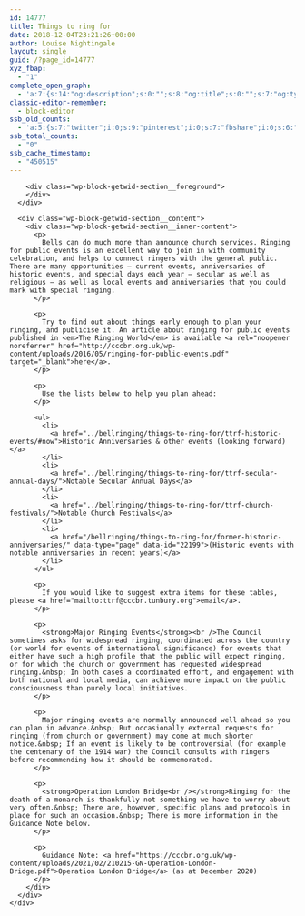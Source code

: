 ```yaml
---
id: 14777
title: Things to ring for
date: 2018-12-04T23:21:26+00:00
author: Louise Nightingale
layout: single
guid: /?page_id=14777
xyz_fbap:
  - "1"
complete_open_graph:
  - 'a:7:{s:14:"og:description";s:0:"";s:8:"og:title";s:0:"";s:7:"og:type";s:0:"";s:12:"twitter:card";s:7:"summary";s:15:"twitter:creator";s:0:"";s:19:"twitter:description";s:0:"";s:8:"og:image";s:0:"";}'
classic-editor-remember:
  - block-editor
ssb_old_counts:
  - 'a:5:{s:7:"twitter";i:0;s:9:"pinterest";i:0;s:7:"fbshare";i:0;s:6:"reddit";i:0;s:6:"tumblr";N;}'
ssb_total_counts:
  - "0"
ssb_cache_timestamp:
  - "450515"
---
```

<div class="wp-block-getwid-section">
  <div class="wp-block-getwid-section__wrapper">
    <div class="wp-block-getwid-section__inner-wrapper">
      <div class="wp-block-getwid-section__background-holder">
        <div class="wp-block-getwid-section__background">
        </div>
        
        <div class="wp-block-getwid-section__foreground">
        </div>
      </div>
      
      <div class="wp-block-getwid-section__content">
        <div class="wp-block-getwid-section__inner-content">
          <p>
            Bells can do much more than announce church services. Ringing for public events is an excellent way to join in with community celebration, and helps to connect ringers with the general public. There are many opportunities – current events, anniversaries of historic events, and special days each year – secular as well as religious – as well as local events and anniversaries that you could mark with special ringing.
          </p>
          
          <p>
            Try to find out about things early enough to plan your ringing, and publicise it. An article about ringing for public events published in <em>The Ringing World</em> is available <a rel="noopener noreferrer" href="http://cccbr.org.uk/wp-content/uploads/2016/05/ringing-for-public-events.pdf" target="_blank">here</a>.
          </p>
          
          <p>
            Use the lists below to help you plan ahead:
          </p>
          
          <ul>
            <li>
              <a href="../bellringing/things-to-ring-for/ttrf-historic-events/#now">Historic Anniversaries & other events (looking forward)</a>
            </li>
            <li>
              <a href="../bellringing/things-to-ring-for/ttrf-secular-annual-days/">Notable Secular Annual Days</a>
            </li>
            <li>
              <a href="../bellringing/things-to-ring-for/ttrf-church-festivals/">Notable Church Festivals</a>
            </li>
            <li>
              <a href="/bellringing/things-to-ring-for/former-historic-anniversaries/" data-type="page" data-id="22199">(Historic events with notable anniversaries in recent years)</a>
            </li>
          </ul>
          
          <p>
            If you would like to suggest extra items for these tables, please <a href="mailto:ttrf@cccbr.tunbury.org">email</a>.
          </p>
          
          <p>
            <strong>Major Ringing Events</strong><br />The Council sometimes asks for widespread ringing, coordinated across the country (or world for events of international significance) for events that either have such a high profile that the public will expect ringing, or for which the church or government has requested widespread ringing.&nbsp; In both cases a coordinated effort, and engagement with both national and local media, can achieve more impact on the public consciousness than purely local initiatives.
          </p>
          
          <p>
            Major ringing events are normally announced well ahead so you can plan in advance.&nbsp; But occasionally external requests for ringing (from church or government) may come at much shorter notice.&nbsp; If an event is likely to be controversial (for example the centenary of the 1914 war) the Council consults with ringers before recommending how it should be commemorated.
          </p>
          
          <p>
            <strong>Operation London Bridge<br /></strong>Ringing for the death of a monarch is thankfully not something we have to worry about very often.&nbsp; There are, however, specific plans and protocols in place for such an occasion.&nbsp; There is more information in the Guidance Note below.
          </p>
          
          <p>
            Guidance Note: <a href="https://cccbr.org.uk/wp-content/uploads/2021/02/210215-GN-Operation-London-Bridge.pdf">Operation London Bridge</a> (as at December 2020)
          </p>
        </div>
      </div>
    </div>
  </div>
</div>
